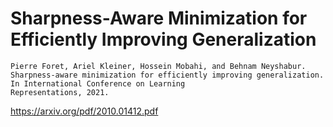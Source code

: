# Sharpness-Aware Minimization for Efficiently Improving Generalization

~~~
Pierre Foret, Ariel Kleiner, Hossein Mobahi, and Behnam Neyshabur. Sharpness-aware minimization for efficiently improving generalization. In International Conference on Learning
Representations, 2021.
~~~
https://arxiv.org/pdf/2010.01412.pdf  
